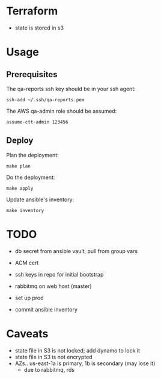 # Terraform

- state is stored in s3

# Usage

## Prerequisites
The qa-reports ssh key should be in your ssh agent:

    ssh-add ~/.ssh/qa-reports.pem

The AWS qa-admin role should be assumed:

    assume-ctt-admin 123456

## Deploy

Plan the deployment:

    make plan

Do the deployment:

    make apply

Update ansible's inventory:

    make inventory

# TODO

- db secret from ansible vault, pull from group vars
- ACM cert

- ssh keys in repo for initial bootstrap
- rabbitmq on web host (master)

- set up prod
- commit ansible inventory

# Caveats

- state file in S3 is not locked; add dynamo to lock it
- state file in S3 is not encrypted
- AZs.. us-east-1a is primary, 1b is secondary (may lose it)
  - due to rabbitmq, rds
